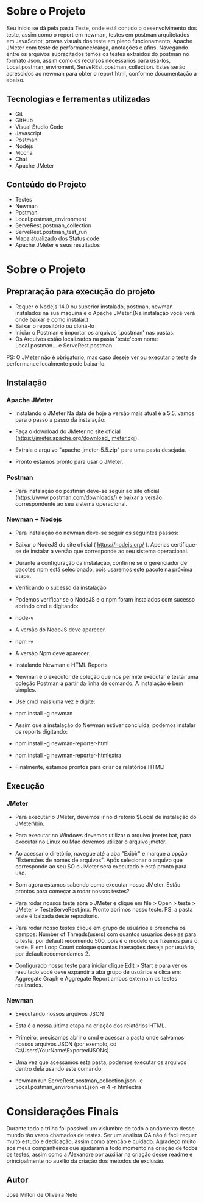 # Sobre o Projeto

Seu início se dá pela pasta Teste, onde está contido o desenvolvimento dos teste, assim como o report em newman, testes em postman arquitetados em JavaScript, provas visuais dos teste em pleno funcionamento, Apache JMeter com teste de performance/carga, anotações e afins.
Navegando entre os arquivos supracitados temos os testes extraidos do postman no formato Json, assim como os recursos necessarios para usa-los, Local.postman_enviroment, ServeREst.postman_collection. Estes serão acrescidos ao newman para obter o report html, conforme documentação a abaixo.

## Tecnologias e ferramentas utilizadas
- Git 
- GitHub
- Visual Studio Code
- Javascript
- Postman
- Nodejs
- Mocha
- Chai
- Apache JMeter

## Conteúdo do Projeto 
- Testes
- Newman
- Postman
- Local.postman_environment
- ServeRest.postman_collection
- ServeRest.postman_test_run
- Mapa atualizado dos Status code
- Apache JMeter e seus resultados

# Sobre o Projeto

## Prepraração para execução do projeto

- Requer o Nodejs 14.0 ou superior instalado, postman, newman instalados na sua maquina e o Apache JMeter.(Na instalação você verá onde baixar e como instalar.)
- Baixar o repositório ou cloná-lo
- Iniciar o Postman e importar os arquivos '.postman' nas pastas. 
- Os Arquivos estão localizados na pasta 'teste'com nome Local.postman... e ServeRest.postman...

PS: O JMeter não é obrigatorio, mas caso deseje ver ou executar o teste de performance localmente pode baixa-lo.

## Instalação

### Apache JMeter

- Instalando o JMeter
Na data de hoje a versão mais atual é a 5.5, vamos para o passo a passo da instalação:

- Faça o download do JMeter no site oficial (https://jmeter.apache.org/download_jmeter.cgi).

- Extraia o arquivo "apache-jmeter-5.5.zip" para uma pasta desejada.

- Pronto estamos pronto para usar o JMeter.

### Postman
- Para instalação do postman deve-se seguir ao site oficial (https://www.postman.com/downloads/) e baixar a versão correspondente ao seu sistema operacional.

### Newman + Nodejs
- Para instalação do newman deve-se seguir os seguintes passos:

- Baixar o NodeJS do site oficial ( https://nodejs.org/ ). Apenas certifique-se de instalar a versão que corresponde ao seu sistema operacional. 
- Durante a configuração da instalação, confirme se o gerenciador de pacotes npm está selecionado, pois usaremos este pacote na próxima etapa.

- Verificando o sucesso da instalação
- Podemos verificar se o NodeJS e o npm foram instalados com sucesso abrindo cmd e digitando:

- node-v

- A versão do NodeJS deve aparecer.

- npm -v

- A versão Npm deve aparecer.

- Instalando Newman e HTML Reports
- Newman é o executor de coleção que nos permite executar e testar uma coleção Postman a partir da linha de comando. A instalação é bem simples. 
- Use cmd mais uma vez e digite:

- npm install -g newman

- Assim que a instalação do Newman estiver concluída, podemos instalar os reports digitando:

- npm install -g newman-reporter-html
- npm install -g newman-reporter-htmlextra

- Finalmente, estamos prontos para criar os relatórios HTML!

## Execução


### JMeter

- Para executar o JMeter, devemos ir no diretório $Local de instalação do JMeter\bin\.
- Para executar no Windows devemos utilizar o arquivo jmeter.bat, para executar no Linux ou Mac devemos utilizar o arquivo jmeter.
- Ao acessar o diretório, navegue até a aba "Exibir" e marque a opção "Extensões de nomes de arquivos". Após selecionar o arquivo que corresponde ao seu SO o JMeter será executado e está pronto para uso.
- Bom agora estamos sabendo como executar nosso JMeter. Estão prontos para começar a rodar nossos testes?

- Para rodar nossos teste abra o JMeter e clique em file > Open > teste > JMeter > TesteServeRest.jmx. Pronto abrimos nosso teste.
PS: a pasta teste é baixada deste repositorio.

- Para rodar nosso testes clique em grupo de usuários e preencha os campos: Number of Threads(users) com quantos usuarios desejas para o teste, por default recomendo 500, pois é o modelo que fizemos para o teste. E em Loop Count coloque quantas interações deseja por usuário, por default recomendamos 2.

- Configurado nosso teste para iniciar clique Edit > Start e para ver os resultado você deve expandir a aba grupo de usuários e clica em: Aggregate Graph e Aggregate Report ambos externam os testes realizados.

### Newman

- Executando nossos arquivos JSON
- Esta é a nossa última etapa na criação dos relatórios HTML. 

- Primeiro, precisamos abrir o cmd e acessar a pasta onde salvamos nossos arquivos JSON (por exemplo, cd C:\Users\YourName\ExportedJSONs). 

- Uma vez que acessamos esta pasta, podemos executar os arquivos dentro dela usando este comando:

- newman run ServeRest.postman_collection.json -e Local.postman_environment.json -n 4 -r htmlextra

# Considerações Finais

Durante todo a trilha foi possivel um vislumbre de todo o andamento desse mundo tão vasto chamados de testes. Ser um analista QA não é facil requer muito estudo e dedicação, assim como atenção e cuidado. Agradeço muito aos meus companheiros que ajudaram a todo momento na criação de todos os testes, assim como a Alexandre por auxiliar na criação desse readme e principalmente no auxilio da criação dos metodos de exclusão.

## Autor

José Milton de Oliveira Neto
